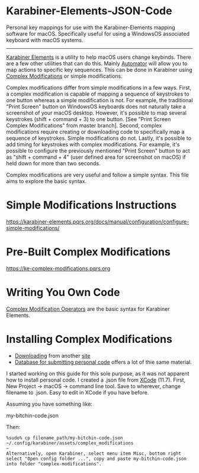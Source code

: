 # Karabiner-Elements-JSON-Code
Personal key mappings for use with the Karabiner-Elements mapping software for macOS. Specifically useful for using a WindowsOS associated keyboard with macOS systems.

---------

[Karabiner Elements](https://karabiner-elements.pqrs.org) is a utility to help macOS users change keybinds. There are a few other utilities that can do this. Mainly [Automator](https://support.apple.com/guide/automator/welcome/mac) will allow you to map actions to specific key sequences. This can be done in Karabiner using [Complex Modifications](https://ke-complex-modifications.pqrs.org) or simple modifications. 

Complex modifications differ from simple modifications in a few ways. First, a complex modification is capable of mapping a sequence of keystrokes to one button whereas a simple modification is not. For example, the traditional "Print Screen" button on WindowsOS keyboards does not naturally take a screenshot of your macOS desktop. However, it's possible to map several keystrokes (shift + command + 3) to one button. [See "Print Screen Complex Modifications" from master branch]. Second, complex modifications require creating or downloading code to specifically map a sequence of keystrokes. Simple modifications do not. Lastly, it's possible to add timing for keystrokes with complex modifications. For example, it's possible to configure the previously mentioned "Print Screen" button to act as "shift + command + 4" (user defined area for screenshot on macOS) if held down for more than two seconds. 

Complex modifications are very useful and follow a simple syntax. This file aims to explore the basic syntax.

# Simple Modifications Instructions

https://karabiner-elements.pqrs.org/docs/manual/configuration/configure-simple-modifications/

# Pre-Built Complex Modifications

https://ke-complex-modifications.pqrs.org

# Writing You Own Code

[Complex Modification Operators](https://karabiner-elements.pqrs.org/docs/json/complex-modifications-manipulator-definition/) are the basic syntax for Karabiner Elements. 

# Installing Complex Modifications

- [Downloading](https://karabiner-elements.pqrs.org/docs/manual/configuration/configure-complex-modifications/) from another [site](https://ke-complex-modifications.pqrs.org)
- [Database for submitting personal code](https://github.com/pqrs-org/KE-complex_modifications) offers a lot of thie same material.

I started working on this guide for this sole purpose, as it was not apparent how to install personal code. I created a .json file from [XCode](https://developer.apple.com/xcode/) (11.7). First, New Project -> macOS -> command line tool. Save to wherever, change filename to .json. Easy to edit in XCode if you have before.

Assuming you have something like:

my-bitchin-code.json

Then:
~~~~~~~~~~~~~~~~~~~~
%sudo% cp filename_path/my-bitchin-code.json ~/.config/karabiner/assets/complex_modifications
~
Alternatively, open Karabiner, select menu item Misc, bottom right select "Open config folder ...", copy and paste my-bitchin-code.json into folder "complex-modifications". 
